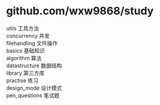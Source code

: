 # github.com/wxw9868/study

utils 工具方法  
concurrency 并发  
filehandling 文件操作  
basics 基础知识  
algorithm 算法  
datastructure 数据结构  
library 第三方库  
practise 练习  
design_mode 设计模式  
pen_questions 笔试题